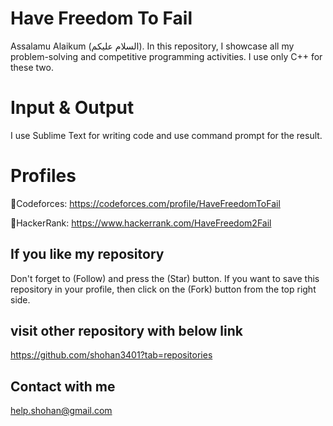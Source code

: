 # Have Freedom To Fail
Assalamu Alaikum (السلام عليكم). In this repository, I showcase all my problem-solving and competitive programming activities. I use only C++ for these two. 

# Input & Output
I use Sublime Text for writing code and use command prompt for the result.

# Profiles
📌Codeforces: https://codeforces.com/profile/HaveFreedomToFail

📌HackerRank: https://www.hackerrank.com/HaveFreedom2Fail

## If you like my repository 
Don't forget to (Follow) and press the (Star) button. If you want to save this repository in your profile, then click on the (Fork) button from the top right side.

## visit other repository with below link
https://github.com/shohan3401?tab=repositories


## Contact with me
help.shohan@gmail.com
